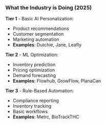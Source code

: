 ### What the Industry is Doing (2025)

**Tier 1** - Basic AI Personalization:

- Product recommendations
- Customer segmentation
- Marketing automation
- **Examples**: Dutchie, Jane, Leafly

**Tier 2** - ML Optimization:

- Inventory prediction
- Pricing optimization
- Demand forecasting
- **Examples**: Flowhub, GrowFlow, PlanaCan

**Tier 3** - Rule-Based Automation:

- Compliance reporting
- Inventory tracking
- Basic workflows
- **Examples**: Metrc, BioTrackTHC
